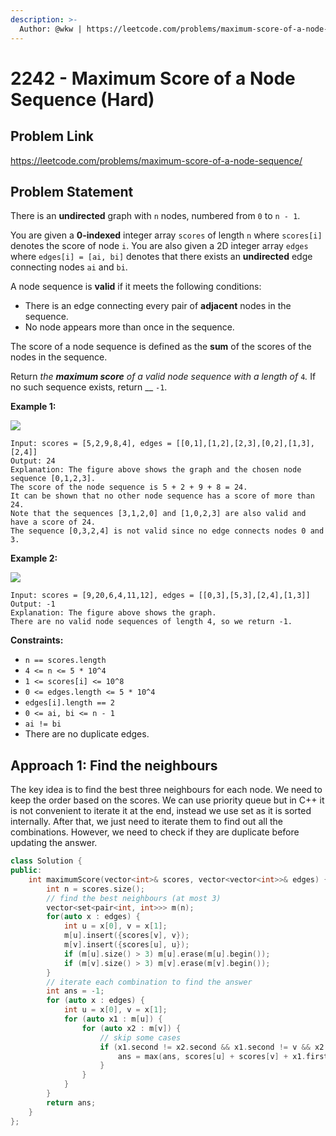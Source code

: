 ```yaml
---
description: >-
  Author: @wkw | https://leetcode.com/problems/maximum-score-of-a-node-sequence/
---
```


# 2242 - Maximum Score of a Node Sequence (Hard)

## Problem Link

https://leetcode.com/problems/maximum-score-of-a-node-sequence/

## Problem Statement

There is an **undirected** graph with `n` nodes, numbered from `0` to `n - 1`.

You are given a **0-indexed** integer array `scores` of length `n` where `scores[i]` denotes the score of node `i`. You are also given a 2D integer array `edges` where `edges[i] = [ai, bi]` denotes that there exists an **undirected** edge connecting nodes `ai` and `bi`.

A node sequence is **valid** if it meets the following conditions:

- There is an edge connecting every pair of **adjacent** nodes in the sequence.
- No node appears more than once in the sequence.

The score of a node sequence is defined as the **sum** of the scores of the nodes in the sequence.

Return _the **maximum score** of a valid node sequence with a length of_ `4`_._ If no such sequence exists, return \_\_ `-1`.

**Example 1:**

![](https://assets.leetcode.com/uploads/2022/04/15/ex1new3.png)

```
Input: scores = [5,2,9,8,4], edges = [[0,1],[1,2],[2,3],[0,2],[1,3],[2,4]]
Output: 24
Explanation: The figure above shows the graph and the chosen node sequence [0,1,2,3].
The score of the node sequence is 5 + 2 + 9 + 8 = 24.
It can be shown that no other node sequence has a score of more than 24.
Note that the sequences [3,1,2,0] and [1,0,2,3] are also valid and have a score of 24.
The sequence [0,3,2,4] is not valid since no edge connects nodes 0 and 3.
```

**Example 2:**

![](https://assets.leetcode.com/uploads/2022/03/17/ex2.png)

```
Input: scores = [9,20,6,4,11,12], edges = [[0,3],[5,3],[2,4],[1,3]]
Output: -1
Explanation: The figure above shows the graph.
There are no valid node sequences of length 4, so we return -1.
```

**Constraints:**

- `n == scores.length`
- `4 <= n <= 5 * 10^4`
- `1 <= scores[i] <= 10^8`
- `0 <= edges.length <= 5 * 10^4`
- `edges[i].length == 2`
- `0 <= ai, bi <= n - 1`
- `ai != bi`
- There are no duplicate edges.

## Approach 1: Find the neighbours

The key idea is to find the best three neighbours for each node. We need to keep the order based on the scores. We can use priority queue but in C++ it is not convenient to iterate it at the end, instead we use set as it is sorted internally. After that, we just need to iterate them to find out all the combinations. However, we need to check if they are duplicate before updating the answer.

<SolutionAuthor name="@wkw"/>

```cpp
class Solution {
public:
    int maximumScore(vector<int>& scores, vector<vector<int>>& edges) {
        int n = scores.size();
        // find the best neighbours (at most 3)
        vector<set<pair<int, int>>> m(n);
        for(auto x : edges) {
            int u = x[0], v = x[1];
            m[u].insert({scores[v], v});
            m[v].insert({scores[u], u});
            if (m[u].size() > 3) m[u].erase(m[u].begin());
            if (m[v].size() > 3) m[v].erase(m[v].begin());
        }
        // iterate each combination to find the answer
        int ans = -1;
        for (auto x : edges) {
            int u = x[0], v = x[1];
            for (auto x1 : m[u]) {
                for (auto x2 : m[v]) {
                    // skip some cases
                    if (x1.second != x2.second && x1.second != v && x2.second != u) {
                        ans = max(ans, scores[u] + scores[v] + x1.first + x2.first);
                    }
                }
            }
        }
        return ans;
    }
};
```
